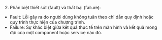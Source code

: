 2. Phân biệt thiết sót (fault) và thất bại (failure):
- Fault: Lỗi gây ra do người dùng không tuân theo chỉ dẫn quy định hoặc quy trình thực hiện của chương trình.
- Failure:  Sự khác biệt giữa kết quả thực tế trên màn hình và kết quả mong đợi của một component hoặc service nào đó.

